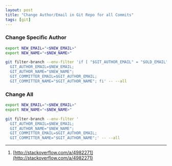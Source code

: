 ```yaml
---
layout: post
title: "Change Author/Email in Git Repo for all Commits"
tags: [git]
---
```


### Change Specific Author
```bash
export NEW_EMAIL="<$NEW_EMAIL>"
export NEW_NAME="<$NEW_NAME>"

git filter-branch --env-filter 'if [ "$GIT_AUTHOR_EMAIL" = "$OLD_EMAIL" ]; then
  GIT_AUTHOR_EMAIL=$NEW_EMAIL;
  GIT_AUTHOR_NAME="$NEW_NAME";
  GIT_COMMITTER_EMAIL=$GIT_AUTHOR_EMAIL;
  GIT_COMMITTER_NAME="$GIT_AUTHOR_NAME"; fi' -- --all
```

### Change All
```bash
export NEW_EMAIL="<$NEW_EMAIL>"
export NEW_NAME="<$NEW_NAME>"

git filter-branch --env-filter '
  GIT_AUTHOR_EMAIL=$NEW_EMAIL;
  GIT_AUTHOR_NAME="$NEW_NAME";
  GIT_COMMITTER_EMAIL=$GIT_AUTHOR_EMAIL;
  GIT_COMMITTER_NAME="$GIT_AUTHOR_NAME";' -- --all
```

---
1. [http://stackoverflow.com/a/4982271](http://stackoverflow.com/a/4982271)
